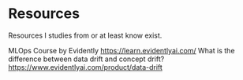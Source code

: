 # Resources
Resources I studies from or at least know exist.

MLOps
Course by Evidently https://learn.evidentlyai.com/
What is the difference between data drift and concept drift?
https://www.evidentlyai.com/product/data-drift 


